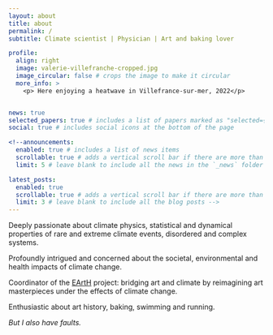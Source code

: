 ```yaml
---
layout: about
title: about
permalink: /
subtitle: Climate scientist | Physician | Art and baking lover  

profile:
  align: right
  image: valerie-villefranche-cropped.jpg
  image_circular: false # crops the image to make it circular
  more_info: >
    <p> Here enjoying a heatwave in Villefrance-sur-mer, 2022</p>


news: true
selected_papers: true # includes a list of papers marked as "selected={true}"
social: true # includes social icons at the bottom of the page

<!--announcements:
  enabled: true # includes a list of news items
  scrollable: true # adds a vertical scroll bar if there are more than 3 news items
  limit: 5 # leave blank to include all the news in the `_news` folder

latest_posts:
  enabled: true
  scrollable: true # adds a vertical scroll bar if there are more than 3 new posts items
  limit: 3 # leave blank to include all the blog posts -->
---
```


Deeply passionate about climate physics, statistical and dynamical properties of rare and extreme climate events, disordered and complex systems. 

Profoundly intrigued and concerned about the societal, environmental and health impacts of climate change. 

Coordinator of the <a href="https://edipi-itn.eu/projectearth/">EArtH</a> project: bridging art and climate by reimagining art masterpieces under the effects of climate change.

Enthusiastic about art history, baking, swimming and running.

*But I also have faults.*
